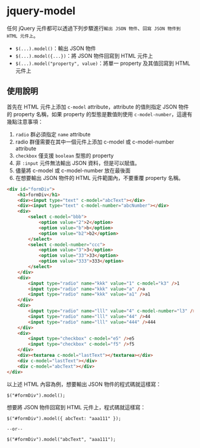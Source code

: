 # jquery-model

任何 jQuery 元件都可以透過下列步驟進行`輸出 JSON 物件`、`回寫 JSON 物件到 HTML 元件上`。

- `$(...).model()`：輸出 JSON 物件
- `$(...).model({...})`：將 JSON 物件回寫到 HTML 元件上
- `$(...).model("property", value)`：將單一 property 及其值回寫到 HTML 元件上

## 使用說明

首先在 HTML 元件上添加 `c-model` attribute，attribute 的值則指定 JSON 物件的 property 名稱，如果 property 的型態是數值則使用 `c-model-number`，這邊有幾點注意事項：

1. `radio` 群必須指定 `name` attribute
2. radio 群僅需要在其中一個元件上添加 c-model 或 c-model-number attribute
3. `checkbox` 僅支援 `boolean` 型態的 property
4. 非 `:input` 元件無法輸出 JSON 資料，但是可以賦值。
5. 儘量將 c-model 或 c-model-number 放在最後面
6. 在想要輸出 JSON 物件的 HTML 元件範圍內，不要重覆 property 名稱。

```html
<div id="formDiv">
    <h1>formDiv</h1>
    <div><input type="text" c-model="abcText"></div>
    <div><input type="text" c-model-number="abcNumber"></div>
    <div>
        <select c-model="bbb">
            <option value="2">2</option>
            <option value="b">b</option>
            <option value="b2">b2</option>
        </select>
        <select c-model-number="ccc">
            <option value="3">3</option>
            <option value="33">33</option>
            <option value="333">333</option>
        </select>
    </div>
    <div>
        <input type="radio" name="kkk" value="1" c-model="k3" />1
        <input type="radio" name="kkk" value="a" />a
        <input type="radio" name="kkk" value="a1" />a1
    </div>
    <div>
        <input type="radio" name="lll" value="4" c-model-number="l3" />4
        <input type="radio" name="lll" value="44" />44
        <input type="radio" name="lll" value="444" />444
    </div>
    <div>
        <input type="checkbox" c-model="e5" />e5
        <input type="checkbox" c-model="f5" />f5
    </div>
    <div><textarea c-model="lastText"></textarea></div>
    <div c-model="lastText"></div>
    <div c-model="abcText"></div>
</div>
```

以上述 HTML 內容為例，想要輸出 JSON 物件的程式碼就這樣寫：

```
$("#formDiv").model();
```

想要將 JSON 物件回寫到 HTML 元件上，程式碼就這樣寫：

```
$("#formDiv").model({ abcText: "aaa111" });

--or--

$("#formDiv").model("abcText", "aaa111");
```
